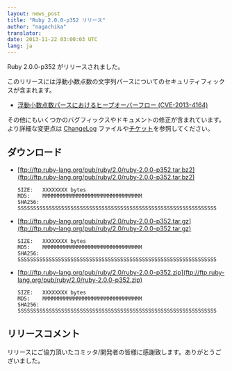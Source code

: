 ```yaml
---
layout: news_post
title: "Ruby 2.0.0-p352 リリース"
author: "nagachika"
translator:
date: 2013-11-22 03:00:03 UTC
lang: ja
---
```


Ruby 2.0.0-p352 がリリースされました。

このリリースには浮動小数点数の文字列パースについてのセキュリティフィックスが含まれます。

 * [浮動小数点数パースにおけるヒープオーバーフロー
   (CVE-2013-4164)](/ja/news/2013/11/22/heap-overflow-in-floating-point-parsing-cve-2013-4164/)

その他にもいくつかのバグフィックスやドキュメントの修正が含まれています。
より詳細な変更点は [ChangeLog](http://svn.ruby-lang.org/repos/ruby/tags/v2_0_0_352/ChangeLog) ファイルや[チケット](https://bugs.ruby-lang.org/projects/ruby-200/issues?set_filter=1&status_id=5)を参照してください。

## ダウンロード

* [ftp://ftp.ruby-lang.org/pub/ruby/2.0/ruby-2.0.0-p352.tar.bz2](ftp://ftp.ruby-lang.org/pub/ruby/2.0/ruby-2.0.0-p352.tar.bz2)

      SIZE:   XXXXXXXX bytes
      MD5:    MMMMMMMMMMMMMMMMMMMMMMMMMMMMMMMM
      SHA256: SSSSSSSSSSSSSSSSSSSSSSSSSSSSSSSSSSSSSSSSSSSSSSSSSSSSSSSSSSSSSSSS

* [ftp://ftp.ruby-lang.org/pub/ruby/2.0/ruby-2.0.0-p352.tar.gz](ftp://ftp.ruby-lang.org/pub/ruby/2.0/ruby-2.0.0-p352.tar.gz)

      SIZE:   XXXXXXXX bytes
      MD5:    MMMMMMMMMMMMMMMMMMMMMMMMMMMMMMMM
      SHA256: SSSSSSSSSSSSSSSSSSSSSSSSSSSSSSSSSSSSSSSSSSSSSSSSSSSSSSSSSSSSSSSS

* [ftp://ftp.ruby-lang.org/pub/ruby/2.0/ruby-2.0.0-p352.zip](ftp://ftp.ruby-lang.org/pub/ruby/2.0/ruby-2.0.0-p352.zip)

      SIZE:   XXXXXXXX bytes
      MD5:    MMMMMMMMMMMMMMMMMMMMMMMMMMMMMMMM
      SHA256: SSSSSSSSSSSSSSSSSSSSSSSSSSSSSSSSSSSSSSSSSSSSSSSSSSSSSSSSSSSSSSSS

## リリースコメント

リリースにご協力頂いたコミッタ/開発者の皆様に感謝致します。ありがとうございました。
